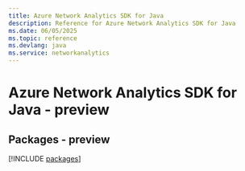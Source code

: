 ```yaml
---
title: Azure Network Analytics SDK for Java
description: Reference for Azure Network Analytics SDK for Java
ms.date: 06/05/2025
ms.topic: reference
ms.devlang: java
ms.service: networkanalytics
---
```

# Azure Network Analytics SDK for Java - preview
## Packages - preview
[!INCLUDE [packages](network-analytics-index.md)]